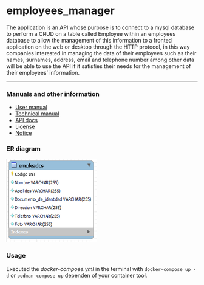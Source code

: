 # employees_manager

The application is an API whose purpose is to connect to a mysql database to perform a CRUD on a table called Employee within an employees database to allow the management of this information to a fronted application on the web or desktop through the HTTP protocol, in this way companies interested in managing the data of their employees such as their names, surnames, address, email and telephone number among other data will be able to use the API if it satisfies their needs for the management of their employees' information.

---

### Manuals and other information

* [User manual](./docs/user_manual.md)
* [Technical manual](./docs/technical_manual.md)
* [API docs](./docs/api_docs.md)
* [License](./docs/licence)
* [Notice](./docs/NOTICE.md)

### ER diagram

![ER-diagram](./docs/ER-diagram.png)

### Usage

Executed the *docker-compose.yml* in the terminal with `docker-compose up -d` or `podman-compose up` dependen of your container tool.
